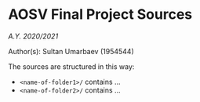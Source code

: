 # AOSV Final Project Sources
_A.Y. 2020/2021_

Author(s): Sultan Umarbaev (1954544)

The sources are structured in this way:
- `<name-of-folder1>/` contains ...
- `<name-of-folder2>/` contains ...

